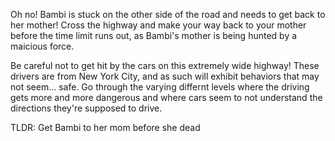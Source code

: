 Oh no! Bambi is stuck on the other side of the road and needs to get back to her mother! Cross the highway and make your way back to your mother before the time limit runs out, as Bambi's mother is being hunted by a maicious force. 

Be careful not to get hit by the cars on this extremely wide highway! These drivers are from New York City, and as such will exhibit behaviors that may not seem... safe. 
Go through the varying differnt levels where the driving gets more and more dangerous and where cars seem to not understand the directions they're supposed to drive. 

TLDR: Get Bambi to her mom before she dead

